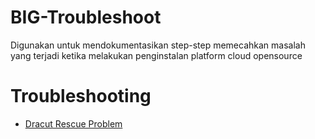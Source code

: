 # BIG-Troubleshoot

Digunakan untuk mendokumentasikan step-step memecahkan masalah yang terjadi ketika melakukan penginstalan platform cloud opensource

# Troubleshooting
- [Dracut Rescue Problem](https://github.com/aud1tya4dnan/BIG-Troubleshoot/tree/main/Dracut%20problems)
